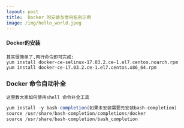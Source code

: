 ```yaml
---
layout: post
title:  Docker 的安装与常用名利示例
image: /img/hello_world.jpeg
---
```


#### Docker的安装
    其实很简单了,两行命令即可完成:   
    yum install docker-ce-selinux-17.03.2.ce-1.el7.centos.noarch.rpm
    yum install docker-ce-17.03.2.ce-1.el7.centos.x86_64.rpm

### Docker 命令自动补全
    这里教大家如何使用shell 命令补全工具
    
```javascript
yum install -y bash-completion(如果未安装需要先安装bash-completion)
source /usr/share/bash-completion/completions/docker
source /usr/share/bash-completion/bash_completion
```

